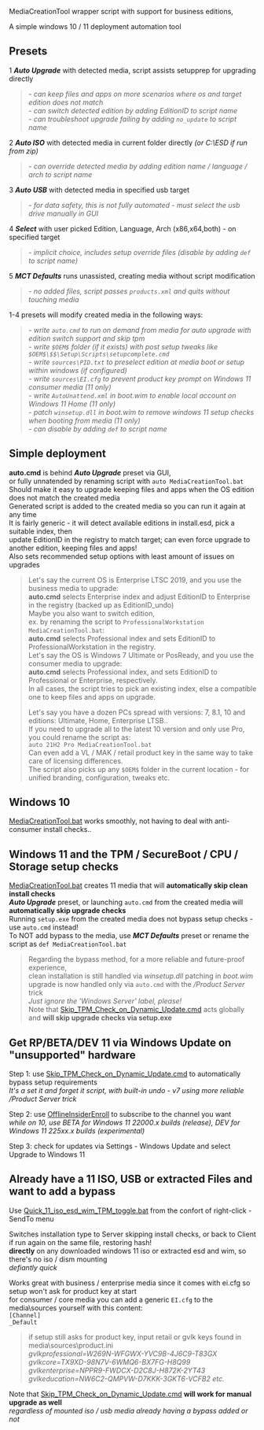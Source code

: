 MediaCreationTool wrapper script with support for business editions,  

A simple windows 10 / 11 deployment automation tool




Presets  
-------  
1 ***Auto Upgrade*** with detected media, script assists setupprep for upgrading directly  
> _- can keep files and apps on more scenarios where os and target edition does not match_  
> _- can switch detected edition by adding EditionID to script name_  
> _- can troubleshoot upgrade failing by adding `no_update` to script name_  

2 ***Auto ISO*** with detected media in current folder directly _(or C:\ESD if run from zip)_  
> _- can override detected media by adding edition name / language / arch to script name_  

3 ***Auto USB*** with detected media in specified usb target  
> _- for data safety, this is not fully automated - must select the usb drive manually in GUI_  

4 ***Select*** with user picked Edition, Language, Arch (x86,x64,both) - on specified target  
> _- implicit choice, includes setup override files (disable by adding `def` to script name)_  

5 ***MCT Defaults*** runs unassisted, creating media without script modification  
> _- no added files, script passes `products.xml` and quits without touching media_  

1-4 presets will modify created media in the following ways:  
> _- write `auto.cmd` to run on demand from media for auto upgrade with edition switch support and skip tpm_  
> _- write `$OEM$` folder (if it exists) with post setup tweaks like `$OEM$\$$\Setup\Scripts\setupcomplete.cmd`_  
> _- write `sources\PID.txt` to preselect edition at media boot or setup within windows (if configured)_  
> _- write `sources\EI.cfg` to prevent product key prompt on Windows 11 consumer media (11 only)_  
> _- write `AutoUnattend.xml` in boot.wim to enable local account on Windows 11 Home (11 only)_  
> _- patch `winsetup.dll` in boot.wim to remove windows 11 setup checks when booting from media (11 only)_  
> _- can disable by adding `def` to script name_  

Simple deployment  
-----------------   
**auto.cmd** is behind ***Auto Upgrade*** preset via GUI,  
or fully unnatended by renaming script with `auto MediaCreationTool.bat`  
Should make it easy to upgrade keeping files and apps when the OS edition does not match the created media  
Generated script is added to the created media so you can run it again at any time  
It is fairly generic - it will detect available editions in install.esd, pick a suitable index, then  
update EditionID in the registry to match target; can even force upgrade to another edition, keeping files and apps!  
Also sets recommended setup options with least amount of issues on upgrades  

> Let's say the current OS is Enterprise LTSC 2019, and you use the business media to upgrade:  
> **auto.cmd** selects Enterprise index and adjust EditionID to Enterprise in the registry (backed up as EditionID_undo)  
> Maybe you also want to switch edition,  
> ex. by renaming the script to  `ProfessionalWorkstation MediaCreationTool.bat`:  
> **auto.cmd** selects Professional index and sets EditionID to ProfessionalWorkstation in the registry.  
> Let's say the OS is Windows 7 Ultimate or PosReady, and you use the consumer media to upgrade:  
> **auto.cmd** selects Professional index, and sets EditionID to Professional or Enterprise, respectively.  
> In all cases, the script tries to pick an existing index, else a compatible one to keep files and apps on upgrade.  
>   
> Let's say you have a dozen PCs spread with versions: 7, 8.1, 10 and editions: Ultimate, Home, Enterprise LTSB..  
> If you need to upgrade all to the latest 10 version and only use Pro, you could rename the script as:  
> `auto 21H2 Pro MediaCreationTool.bat`  
> Can even add a VL / MAK / retail product key in the same way to take care of licensing differences.  
> The script also picks up any `$OEM$` folder in the current location - for unified branding, configuration, tweaks etc.  

Windows 10  
----------  
[MediaCreationTool.bat](MediaCreationTool.bat) works smoothly, not having to deal with anti-consumer install checks..  


Windows 11 and the TPM / SecureBoot / CPU / Storage setup checks  
----------------------------------------------------------------  
[MediaCreationTool.bat](MediaCreationTool.bat) creates 11 media that will **automatically skip clean install checks**  
***Auto Upgrade*** preset, or launching `auto.cmd` from the created media will **automatically skip upgrade checks**  
Running `setup.exe` from the created media does not bypass setup checks - use `auto.cmd` instead!  
To NOT add bypass to the media, use ***MCT Defaults*** preset or rename the script as `def MediaCreationTool.bat`  

> Regarding the bypass method, for a more reliable and future-proof experience,  
> clean installation is still handled via _winsetup.dll_ patching in _boot.wim_  
> upgrade is now handled only via `auto.cmd` with the */Product Server* trick  
> *Just ignore the 'Windows Server' label, please!*  
Note that [Skip_TPM_Check_on_Dynamic_Update.cmd](bypass11/Skip_TPM_Check_on_Dynamic_Update.cmd) acts globally and **will skip upgrade checks via setup.exe**  

Get RP/BETA/DEV 11 via Windows Update on "unsupported" hardware  
---------------------------------------------------------------  
Step 1: use [Skip_TPM_Check_on_Dynamic_Update.cmd](bypass11/Skip_TPM_Check_on_Dynamic_Update.cmd) to automatically bypass setup requirements  
_It's a set it and forget it script, with built-in undo - v7 using more reliable /Product Server trick_  

Step 2: use [OfflineInsiderEnroll](https://github.com/abbodi1406/offlineinsiderenroll) to subscribe to the channel you want  
_while on 10, use BETA for Windows 11 22000.x builds (release), DEV for Windows 11 225xx.x builds (experimental)_  

Step 3: check for updates via Settings - Windows Update and select Upgrade to Windows 11  

Already have a 11 ISO, USB or extracted Files and want to add a bypass  
----------------------------------------------------------------------  
Use [Quick_11_iso_esd_wim_TPM_toggle.bat](bypass11/Quick_11_iso_esd_wim_TPM_toggle.bat) from the confort of right-click - SendTo menu  

Switches installation type to Server skipping install checks, or back to Client if run again on the same file, restoring hash!  
**directly** on any downloaded windows 11 iso or extracted esd and wim, so there's no iso / dism mounting  
_defiantly quick_  

Works great with business / enterprise media since it comes with ei.cfg so setup won't ask for product key at start  
for consumer / core media you can add a generic `EI.cfg` to the media\sources yourself with this content:  
`[Channel]`  
`_Default`  

> if setup still asks for product key, input retail or gvlk keys found in media\sources\product.ini  
> _gvlkprofessional=W269N-WFGWX-YVC9B-4J6C9-T83GX gvlkcore=TX9XD-98N7V-6WMQ6-BX7FG-H8Q99_  
> _gvlkenterprise=NPPR9-FWDCX-D2C8J-H872K-2YT43 gvlkeducation=NW6C2-QMPVW-D7KKK-3GKT6-VCFB2 etc._  

Note that [Skip_TPM_Check_on_Dynamic_Update.cmd](bypass11/Skip_TPM_Check_on_Dynamic_Update.cmd) **will work for manual upgrade as well**  
_regardless of mounted iso / usb media already having a bypass added or not_  

